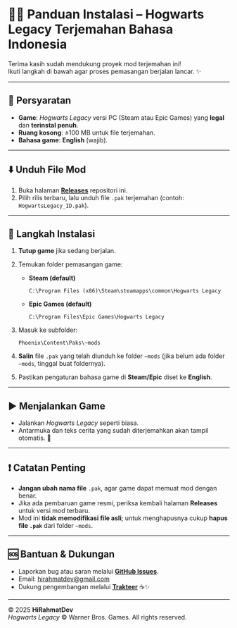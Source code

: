 # 🧙‍♀️ Panduan Instalasi – Hogwarts Legacy Terjemahan Bahasa Indonesia

Terima kasih sudah mendukung proyek mod terjemahan ini!  
Ikuti langkah di bawah agar proses pemasangan berjalan lancar. ✨

---

## 🔧 Persyaratan

- **Game**: _Hogwarts Legacy_ versi PC (Steam atau Epic Games) yang **legal** dan **terinstal penuh**.
- **Ruang kosong**: ±100 MB untuk file terjemahan.
- **Bahasa game**: **English** (wajib).

---

## ⬇️ Unduh File Mod

1. Buka halaman **[Releases](./releases)** repositori ini.
2. Pilih rilis terbaru, lalu unduh file `.pak` terjemahan (contoh: `HogwartsLegacy_ID.pak`).

---

## 💾 Langkah Instalasi

1. **Tutup game** jika sedang berjalan.
2. Temukan folder pemasangan game:

   - **Steam (default)**

     ```text
     C:\Program Files (x86)\Steam\steamapps\common\Hogwarts Legacy
     ```

   - **Epic Games (default)**

     ```text
     C:\Program Files\Epic Games\Hogwarts Legacy
     ```

3. Masuk ke subfolder:

   ```text
   Phoenix\Content\Paks\~mods
   ```

4. **Salin** file `.pak` yang telah diunduh ke folder `~mods` (jika belum ada folder `~mods`, tinggal buat foldernya).
5. Pastikan pengaturan bahasa game di **Steam/Epic** diset ke **English**.

---

## ▶️ Menjalankan Game

- Jalankan _Hogwarts Legacy_ seperti biasa.
- Antarmuka dan teks cerita yang sudah diterjemahkan akan tampil otomatis. 🌟

---

## ❗ Catatan Penting

- **Jangan ubah nama file** `.pak`, agar game dapat memuat mod dengan benar.
- Jika ada pembaruan game resmi, periksa kembali halaman **Releases** untuk versi mod terbaru.
- Mod ini **tidak memodifikasi file asli**; untuk menghapusnya cukup **hapus file `.pak`** dari folder `~mods`.

---

## 🆘 Bantuan & Dukungan

- Laporkan bug atau saran melalui **[GitHub Issues](./issues)**.
- Email: <hirahmatdev@gmail.com>
- Dukung pengembangan melalui **[Trakteer](https://teer.id/hirahmat.dev)** ☕✨

---

© 2025 **HiRahmatDev**  
_Hogwarts Legacy_ © Warner Bros. Games. All rights reserved.
